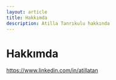 ```yaml
---
layout: article
title: Hakkımda
description: Atilla Tanrıkulu hakkında
---
```



# Hakkımda


<a href="https://www.linkedin.com/in/atillatan" target="_blank"><i class="fa fa-linkedin-square fa-2x social"></i> https://www.linkedin.com/in/atillatan</a>
